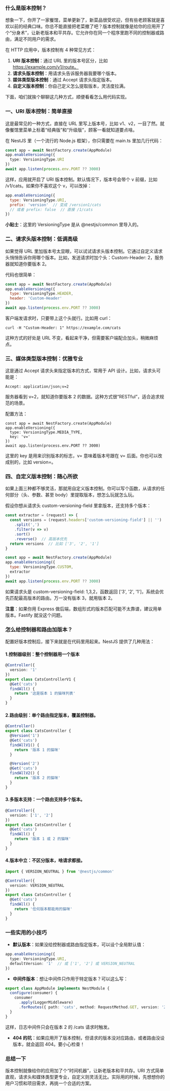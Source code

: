 ### 什么是版本控制？

想象一下，你开了一家餐馆，菜单更新了，新菜品很受欢迎，但有些老顾客就是喜欢以前的经典口味。你总不能直接把老菜撤了吧？版本控制就像是给你的应用开了个“分身术”，让新老版本和平共存。它允许你在同一个程序里跑不同的控制器或路由，满足不同用户的需求。

在 HTTP 应用中，版本控制有 4 种常见方式：

1. **URI 版本控制**：通过 URL 里的版本号区分，比如 https://example.com/v1/route。
2. **请求头版本控制**：用请求头告诉服务器我要哪个版本。
3. **媒体类型版本控制**：通过 Accept 请求头指定版本。
4. **自定义版本控制**：你自己定义怎么提取版本，灵活度拉满。

下面，咱们就挨个聊聊这几种方式，顺便看看怎么用代码实现。



### 一、URI 版本控制：简单直接

这是最常见的一种方式，直接在 URL 里写上版本号，比如 v1、v2，一目了然。就像餐馆里菜单上标着“经典版”和“升级版”，顾客一看就知道要点啥。

在 NestJS 里（一个流行的 Node.js 框架），你只需要在 main.ts 里加几行代码：

```ts
const app = await NestFactory.create(AppModule)
app.enableVersioning({
  type: VersioningType.URI
})
await app.listen(process.env.PORT ?? 3000)
```

这样，应用就开启了 URI 版本控制。默认情况下，版本号会带个 v 前缀，比如 /v1/cats。如果你不喜欢这个 v，可以改掉：

```js
app.enableVersioning({
  type: VersioningType.URI,
  prefix: 'version'  // 变成 /version1/cats
  // 或者 prefix: false  // 直接 /1/cats
})
```

**小贴士**：这里的 VersioningType 是从 @nestjs/common 里导入的。



### 二、请求头版本控制：低调高级

如果觉得 URL 里加版本号太显眼，可以试试请求头版本控制。它通过自定义请求头悄悄告诉你用哪个版本。比如，发送请求时加个头：Custom-Header: 2，服务器就知道你要版本 2。

代码也很简单：

```js
const app = await NestFactory.create(AppModule)
app.enableVersioning({
  type: VersioningType.HEADER,
  header: 'Custom-Header'
})
await app.listen(process.env.PORT ?? 3000)
```

客户端发请求时，只要带上这个头就行。比如用 curl：

```text
curl -H "Custom-Header: 1" https://example.com/cats
```

这种方式的好处是 URL 不变，看起来干净，但需要客户端配合加头，稍微麻烦点。



### 三、媒体类型版本控制：优雅专业

这是通过 Accept 请求头来指定版本的方式，常用于 API 设计。比如，请求头可能是：

```text
Accept: application/json;v=2
```

服务器看到 v=2，就知道你要版本 2 的数据。这种方式很“RESTful”，适合追求规范的场景。

配置方法：

```
const app = await NestFactory.create(AppModule)
app.enableVersioning({
  type: VersioningType.MEDIA_TYPE,
  key: 'v='
})
await app.listen(process.env.PORT ?? 3000)
```

这里的 key 是用来识别版本的标志，v= 意味着版本号跟在 v= 后面。你也可以改成别的，比如 version=。



### 四、自定义版本控制：随心所欲

如果上面三种都不够灵活，那就用自定义版本控制。你可以写个函数，从请求的任何部分（头、参数、甚至 body）里提取版本，想怎么玩就怎么玩。

假设你想从请求头 custom-versioning-field 里拿版本，还支持多个版本：

```js
const extractor = (request) => {
  const versions = (request.headers['custom-versioning-field'] || '')
    .split(',')
    .filter(v => v)
    .sort()
    .reverse()  // 高版本优先
  return versions  // 比如 ['3', '2', '1']
}

const app = await NestFactory.create(AppModule)
app.enableVersioning({
  type: VersioningType.CUSTOM,
  extractor
})
await app.listen(process.env.PORT ?? 3000)
```

如果请求头是 custom-versioning-field: 1,3,2，函数返回 ['3', '2', '1']，系统会优先匹配最高版本的路由。万一没有版本 3，就用版本 2。

**注意**：如果你用 Express 做后端，数组形式的版本匹配可能不太靠谱，建议用单版本。Fastify 就没这个问题。



### 怎么给控制器和路由加版本？

配置好版本控制后，接下来就是在代码里用起来。NestJS 提供了几种用法：

#### 1.**控制器级别**：整个控制器用一个版本

```ts
@Controller({
  version: '1'
})
export class CatsControllerV1 {
  @Get('cats')
  findAll() {
    return '这是版本 1 的猫咪列表'
  }
}
```

#### 2.**路由级别**：单个路由指定版本，覆盖控制器。

```ts
@Controller()
export class CatsController {
  @Version('1')
  @Get('cats')
  findAllV1() {
    return '版本 1 的猫咪'
  }

  @Version('2')
  @Get('cats')
  findAllV2() {
    return '版本 2 的猫咪'
  }
}
```

#### 3.**多版本支持**：一个路由支持多个版本。

```ts
@Controller({
  version: ['1', '2']
})
export class CatsController {
  @Get('cats')
  findAll() {
    return '版本 1 或 2 的猫咪'
  }
}
```

#### 4.**版本中立**：不区分版本，啥请求都接。

```ts
import { VERSION_NEUTRAL } from '@nestjs/common'

@Controller({
  version: VERSION_NEUTRAL
})
export class CatsController {
  @Get('cats')
  findAll() {
    return '任何版本都能用的猫咪'
  }
}
```



### 一些实用的小技巧

- **默认版本**：如果没给控制器或路由指定版本，可以设个全局默认值：

```ts
app.enableVersioning({
  type: VersioningType.URI,
  defaultVersion: '1'  // 或 ['1', '2'] 或 VERSION_NEUTRAL
})
```

- **中间件版本**：想让中间件只作用于特定版本？可以这么写：

```ts
export class AppModule implements NestModule {
  configure(consumer) {
    consumer
      .apply(LoggerMiddleware)
      .forRoutes({ path: 'cats', method: RequestMethod.GET, version: '2' })
  }
}
```

这样，日志中间件只会在版本 2 的 /cats 请求时触发。

- **404 的坑**：如果应用开了版本控制，但请求的版本没对应路由，或者路由没设版本，就会返回 404。要小心检查！



### 总结一下

版本控制就像给你的应用加了个“时间机器”，让新老版本和平共存。URI 方式简单直观，请求头和媒体类型更专业，自定义则灵活无比。实际用的时候，先想想你的用户习惯和项目需求，再挑一个合适的方案。


